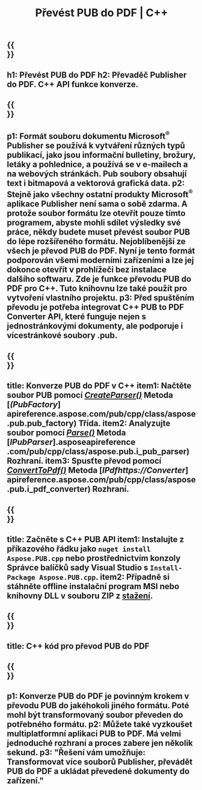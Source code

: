 ﻿---
translation: true
template: /_templates/conversion-child.md
title: Převést PUB do PDF | C++
description: Převeďte PUB do PDF pomocí C++ API na Windows, Linux a Mac OS X. Funkce převodu Publisher, kterou lze snadno integrovat do vašeho vlastního řešení.
url: /cpp/conversion/pub-to-pdf/
metakeywords: hospoda do pdf c++, převést hospodu do pdf cpp, c++ hospoda do pdf, vydavatel do pdf c++
family: pub
platformtag: cpp
feature: conversion
---

{{<section banner>}}
---
h1: Převést PUB do PDF
h2: Převaděč Publisher do PDF. С++ API funkce konverze.
---

{{<section overview>}}
---
p1: Formát souboru dokumentu Microsoft<sup>®</sup> Publisher se používá k vytváření různých typů publikací, jako jsou informační bulletiny, brožury, letáky a pohlednice, a používá se v e-mailech a na webových stránkách. Pub soubory obsahují text i bitmapová a vektorová grafická data.
p2: Stejně jako všechny ostatní produkty Microsoft<sup>®</sup> aplikace Publisher není sama o sobě zdarma. A protože soubor formátu lze otevřít pouze tímto programem, abyste mohli sdílet výsledky své práce, někdy budete muset převést soubor PUB do lépe rozšířeného formátu. Nejoblíbenější ze všech je převod PUB do PDF. Nyní je tento formát podporován všemi moderními zařízeními a lze jej dokonce otevřít v prohlížeči bez instalace dalšího softwaru. Zde je funkce převodu PUB do PDF pro C++. Tuto knihovnu lze také použít pro vytvoření vlastního projektu.
p3: Před spuštěním převodu je potřeba integrovat C++ PUB to PDF Converter API, které funguje nejen s jednostránkovými dokumenty, ale podporuje i vícestránkové soubory .pub.
---

{{<section feature1>}}
---
title: Konverze PUB do PDF v C++
item1: Načtěte soubor PUB pomocí [*CreateParser()*](https://reference.aspose.com/pub/cpp/class/aspose.pub.pub_factory#a88c04c4c35d45ee8febc7e1554d03c4b) Metoda [*(PubFactory*] apireference.aspose.com/pub/cpp/class/aspose.pub.pub_factory) Třída.
item2: Analyzujte soubor pomocí [*Parse()*](https://reference.aspose.com/pub/cpp/class/aspose.pub.i_pub_parser#ae9fc7043f382a5b4a7b694f0fe477915) Metoda [*IPubParser*].asposeapireference .com/pub/cpp/class/aspose.pub.i_pub_parser) Rozhraní.
item3: Spusťte převod pomocí [*ConvertToPdf()*](https://reference.aspose.com/pub/cpp/class/aspose.pub.i_pdf_converter#acdea381bc8f2a2799e73a039b09ecdb5) Metoda [*IPdfhttps://Converter*] apireference.aspose.com/pub/cpp/class/aspose.pub.i_pdf_converter) Rozhraní.
---

{{<section feature2>}}
---
title: Začněte s C++ PUB API
item1: Instalujte z příkazového řádku jako ```nuget install Aspose.PUB.cpp``` nebo prostřednictvím konzoly Správce balíčků sady Visual Studio s ```Install-Package Aspose.PUB.cpp```.
item2: Případně si stáhněte offline instalační program MSI nebo knihovny DLL v souboru ZIP z [stažení](https://releases.aspose.com/pub/cpp/).
---

{{<section codeexample>}}
---
title: C++ kód pro převod PUB do PDF
---

{{<section summary>}}
---
p1: Konverze PUB do PDF je povinným krokem v převodu PUB do jakéhokoli jiného formátu. Poté mohl být transformovaný soubor převeden do potřebného formátu.
p2: Můžete také vyzkoušet multiplatformní aplikaci PUB to PDF. Má velmi jednoduché rozhraní a proces zabere jen několik sekund.
p3: "Řešení vám umožňuje: Transformovat více souborů Publisher, převádět PUB do PDF a ukládat převedené dokumenty do zařízení."
---